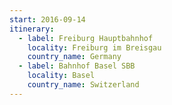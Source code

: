 ```yaml
---
start: 2016-09-14
itinerary:
  - label: Freiburg Hauptbahnhof
    locality: Freiburg im Breisgau
    country_name: Germany
  - label: Bahnhof Basel SBB
    locality: Basel
    country_name: Switzerland
---
```

